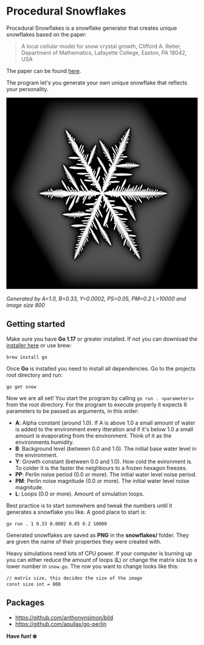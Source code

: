 # Procedural Snowflakes

Procedural Snowflakes is a snowflake generator that creates unique snowflakes based on the paper:

> A local cellular model for snow crystal growth,
> Clifford A. Reiter, Department of Mathematics, Lafayette College, Easton, PA 18042, USA

The paper can be found [here](paper/SnowCrystalGrowth.pdf).

The program let's you generate your own unique snowflake that reflects your personality.

![Snowflake](/snowflakes/1.0000-0.3300-0.0001-0.1000-0.2000-10000-800.png)

_Generated by A=1.0, B=0.33, Y=0.0002, PS=0.05, PM=0.2 L=10000 and image size 800_

## Getting started

Make sure you have **Go 1.17** or greater installed. If not you can download the [installer here](https://golang.org/dl/) or use brew:

```
brew install go
```

Once **Go** is installed you need to install all dependencies. Go to the projects root directory and run:

```
go get snow
```

Now we are all set! You start the program by calling `go run . <parameters>` from the root directory. For the program to execute properly it expects 6 parameters to be passed as arguments, in this order:

- **A**: Alpha constant (around 1.0). If A is above 1.0 a small amount of water is added to the environment every itteration and if it's below 1.0 a small amount is evaporating from the environment. Think of it as the environments humidity.
- **B**: Background level (between 0.0 and 1.0). The initial base water level in the environment.
- **Y**: Growth constant (between 0.0 and 1.0). How cold the evironment is. To colder it is the faster the neighbours to a frozen hexagon freezes.
- **PP**: Perlin noise period (0.0 or more). The initial water level noise period.
- **PM**: Perlin noise magnitude (0.0 or more). The initial water level noise magnitude.
- **L**: Loops (0.0 or more). Amount of simulation loops.

Best practice is to start somewhere and tweak the numbers until it generates a snowflake you like. A good place to start is:

```
go run . 1 0.33 0.0002 0.05 0.2 10000
```

Generated snowflakes are saved as **PNG** in the **snowflakes/** folder. They are given the name of their properties they were created with.

Heavy simulations need lots of CPU power. If your computer is burning up you can either reduce the amount of loops (**L**) or change the matrix size to a lower number in `snow.go`. The row you want to change looks like this:

```
// matrix size, this decides the size of the image
const size int = 800
```

## Packages

- https://github.com/anthonynsimon/bild
- https://github.com/aquilax/go-perlin

**Have fun! ❄️**
